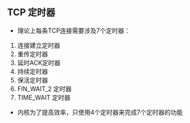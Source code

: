 ## TCP 定时器
* 理论上每条TCP连接需要涉及7个定时器：
 1. 连接建立定时器
 2. 重传定时器
 3. 延时ACK定时器
 4. 持续定时器
 5. 保活定时器 
 6. FIN_WAIT_2 定时器
 7. TIME_WAIT 定时器 

* 内核为了提高效率，只使用4个定时器来完成7个定时器的功能


